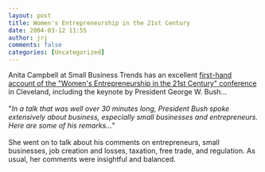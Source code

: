 ```yaml
---
layout: post
title: Women's Entrepreneurship in the 21st Century
date: 2004-03-12 11:55
author: jrj
comments: false
categories: [Uncategorized]
---
```

Anita Campbell at Small Business Trends has an excellent <a href="http://smallbusinesses.blogspot.com/archives/2004_03_01_smallbusinesses_archive.html#107904578725922059" target="_blank">first-hand account of the "Women's Entrepreneurship in the 21st Century" conference </a>in Cleveland, including the keynote by President George W. Bush...<br /><br />"*In a talk that was well over 30 minutes long, President Bush spoke extensively about business, especially small businesses and entrepreneurs. Here are some of his remarks...*"<br /><br />She went on to talk about his comments on entrepreneurs, small businesses, job creation and losses, taxation, free trade, and regulation. As usual, her comments were insightful and balanced.
